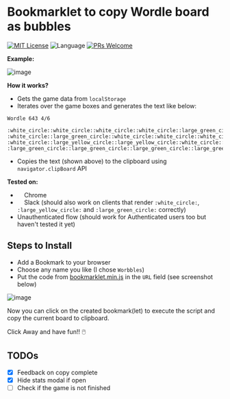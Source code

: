 # Bookmarklet to copy Wordle board as bubbles

<!-- [START BADGES] -->
<!-- Please keep comment here to allow auto update -->
[![MIT License](https://img.shields.io/github/license/ashisha7i/wordle-bubbles-bookmarklet?style=flat-rounded)](https://github.com/ashisha7i/wordle-bubbles-bookmarklet/blob/main/LICENSE)
![Language](https://img.shields.io/badge/language-JavaScript-blue.svg?style=flat-rounded)
[![PRs Welcome](https://img.shields.io/badge/PRs-Welcome-brightgreen.svg?style=flat-rounded)](https://github.com/ashisha7i/wordle-bubbles-bookmarklet/pulls)
<!-- [END BADGES] -->

**Example:**

![image](https://user-images.githubusercontent.com/896590/227618214-656ab41b-454e-40c0-aaa0-2a9e28cd85d6.png)

**How it works?**
- Gets the game data from `localStorage`
- Iterates over the game boxes and generates the text like below:
```
Wordle 643 4/6

:white_circle::white_circle::white_circle::white_circle::large_green_circle:
:white_circle::large_green_circle::white_circle::white_circle::white_circle:
:white_circle::large_yellow_circle::large_yellow_circle::white_circle::white_circle:
:large_green_circle::large_green_circle::large_green_circle::large_green_circle::large_green_circle:
```

- Copies the text (shown above) to the clipboard using `navigator.clipBoard` API

**Tested on:**
- <img src="https://upload.wikimedia.org/wikipedia/commons/e/e1/Google_Chrome_icon_%28February_2022%29.svg" height="12px"></img> Chrome
- <img src="https://tinyurl.com/4v29mss2" height="12px"></img> Slack (should also work on clients that render `:white_circle:`, `:large_yellow_circle:` and `:large_green_circle:` correctly)
- Unauthenticated flow (should work for Authenticated users too but haven't tested it yet)

## Steps to Install

- Add a Bookmark to your browser 
- Choose any name you like (I chose `Worbbles`)
- Put the code from [bookmarklet.min.js](script/bookmarklet.min.js) in the `URL` field (see screenshot below)

![image](https://user-images.githubusercontent.com/896590/227609353-9dfb312b-6502-40e8-b968-31ec970396c9.png)

Now you can click on the created bookmark(let) to execute the script and copy the current board to clipboard.

Click Away and have fun!! 🖱️

## TODOs
- [x] Feedback on copy complete
- [x] Hide stats modal if open
- [ ] Check if the game is not finished
